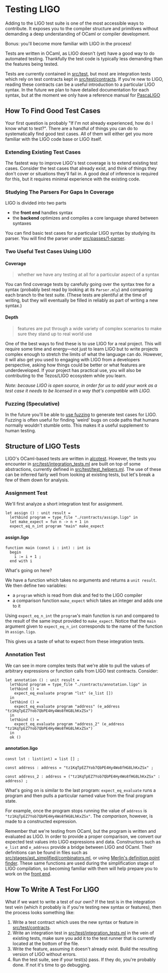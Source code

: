 # Testing LIGO

Adding to the LIGO test suite is one of the most accessible ways to contribute. It exposes you to the compiler structure and primitives without demanding a deep understanding of OCaml or compiler development.  

Bonus: you'll become more familiar with LIGO in the process!

Tests are written in OCaml, as LIGO doesn't (yet) have a good way to do automated testing. Thankfully the test code is typically less demanding than the features being tested.  

Tests are currently contained in [src/test](https://gitlab.com/ligolang/ligo/tree/dev/src/test), but most are integration tests which rely on test contracts kept in [src/test/contracts](https://gitlab.com/ligolang/ligo/tree/dev/src/test/contracts). If you're new to LIGO, reading these contracts can be a useful introduction to a particular LIGO syntax. In the future we plan 
to have detailed documentation for each syntax, but at the moment we only have a reference manual for [PascaLIGO](https://gitlab.com/ligolang/ligo/blob/dev/src/passes/1-parser/pascaligo/Doc/pascaligo.md)

## How To Find Good Test Cases

Your first question is probably "If I'm not already experienced, how do I know what to test?". There are a handful of things you can do to systematically find good test cases. All of them will either get you more familiar with the LIGO code base or LIGO itself. 

### Extending Existing Test Cases

The fastest way to improve LIGO's test coverage is to extend existing test cases. Consider the test cases that already exist, and think of things they don't cover or situations they'll fail in. A good deal of inference is required for this, but it requires minimal experience with the existing code. 

### Studying The Parsers For Gaps In Coverage

LIGO is divided into two parts
- the **front end** handles syntax  
- the **backend** optimizes and compiles a core language shared between syntaxes

You can find basic test cases for a particular LIGO syntax by studying its parser. You will find the parser under [src/passes/1-parser](https://gitlab.com/ligolang/ligo/tree/dev/src/passes/1-parser).  

### Two Useful Test Cases Using LIGO

#### Coverage
> whether we have any testing at all for a particular aspect of a syntax

You can find coverage tests by carefully going over the syntax tree for a syntax (probably best read by looking at its `Parser.mly`) and comparing each branch to the test suite. (These tests are plentiful at the time of writing, but they will eventually be filled in reliably as part of writing a new syntax.)

#### Depth
> features are put through a wide variety of complex scenarios to make sure they stand up to real world use 

One of the best ways to find these is to use LIGO for a real project. This will require some time and energy—not just to learn LIGO but to write projects complex enough to stretch the limits of what the language can do. However, it will also get you used to engaging with LIGO from a developers perspective, asking how things could be better or what features are underdeveloped. If your project has practical use, you will also be contributing to the Tezos/LIGO ecosystem while you learn.  

*Note: because LIGO is open source, in order for us to add your work as a test case it needs to be licensed in a way that's compatible with LIGO.*

### Fuzzing (Speculative)

In the future you'll be able to [use fuzzing](https://en.wikipedia.org/wiki/Fuzzing) to generate test cases for LIGO. Fuzzing is often useful for finding 'weird' bugs on code paths that humans normally wouldn't stumble onto. This makes it a useful supplement to human testing.

## Structure of LIGO Tests

LIGO's OCaml-based tests are written in [alcotest](https://github.com/mirage/alcotest/). However, the tests you encounter in [src/test/integration_tests.ml](https://gitlab.com/ligolang/ligo/blob/dev/src/test/integration_tests.ml) are built on top of some abstractions, currently defined in [src/test/test_helpers.ml](https://gitlab.com/ligolang/ligo/blob/dev/src/test/test_helpers.ml). The use of these can be inferred fairly well from looking at existing tests, but let's break a few of them down for analysis.  

### Assignment Test

We'll first analyze a short integration test for assignment.
    
    let assign () : unit result =
      let%bind program = type_file "./contracts/assign.ligo" in
      let make_expect = fun n -> n + 1 in
      expect_eq_n_int program "main" make_expect

#### assign.ligo
    function main (const i : int) : int is
      begin
        i := i + 1 ;
      end with i


What's going on here?  

We have a function which takes no arguments and returns a `unit result`.  
We then define two variables:
- a `program` which is read from disk and fed to the LIGO compiler
- a comparison function `make_expect` which takes an integer and adds one to it

Using `expect_eq_n_int` the `program`'s main function is run and compared to the result of the same input provided to `make_expect`. Notice that the `main` argument given to `expect_eq_n_int` corresponds to the name of the function in `assign.ligo`.

This gives us a taste of what to expect from these integration tests.   

###  Annotation Test

We can see in more complex tests that we're able to pull the values of arbitrary expressions or function calls from LIGO test contracts. Consider:
    
    let annotation () : unit result =
      let%bind program = type_file "./contracts/annotation.ligo" in
      let%bind () =
        expect_eq_evaluate program "lst" (e_list [])
      in
      let%bind () =
        expect_eq_evaluate program "address" (e_address "tz1KqTpEZ7Yob7QbPE4Hy4Wo8fHG8LhKxZSx")
      in
      let%bind () =
        expect_eq_evaluate program "address_2" (e_address "tz1KqTpEZ7Yob7QbPE4Hy4Wo8fHG8LhKxZSx")
      in
      ok ()
    
#### annotation.ligo 
    const lst : list(int) = list [] ;

    const address : address = "tz1KqTpEZ7Yob7QbPE4Hy4Wo8fHG8LhKxZSx" ;

    const address_2 : address = ("tz1KqTpEZ7Yob7QbPE4Hy4Wo8fHG8LhKxZSx" : address) ;

What's going on is similar to the last program: `expect_eq_evaluate` runs a program and then pulls a particular named value from the final program state.  

For example, once the program stops running the value of `address` is `"tz1KqTpEZ7Yob7QbPE4Hy4Wo8fHG8LhKxZSx"`. The *comparison*, however, is made to a constructed expression.  

Remember that we're testing from OCaml, but the program is written and evaluated as LIGO. In order to provide a proper comparison, we convert our expected test values into LIGO expressions and data. Constructors such as `e_list` and `e_address` provide a bridge between LIGO and OCaml. Their definitions can be found in files such as [src/stages/ast_simplified/combinators.ml](https://gitlab.com/ligolang/ligo/blob/dev/src/stages/ast_simplified/combinators.ml), or using [Merlin's definition point finder](https://github.com/ocaml/merlin/wiki). These same functions are used during the simplification stage of LIGO compilation, so becoming familiar with them will help prepare you to work on the [front end](contributors/big-picture/front-end/).

## How To Write A Test For LIGO

What if we want to write a test of our own? If the test is in the integration test vein (which it probably is if you're testing new syntax or features), then the process looks something like:
    
1. Write a test contract which uses the new syntax or feature in [src/test/contracts](https://gitlab.com/ligolang/ligo/tree/dev/src/test/contracts).
2. Write an integration test in [src/test/integration_tests.ml](https://gitlab.com/ligolang/ligo/blob/dev/src/test/integration_tests.ml) in the vein of existing tests, make sure you add it to the test runner that is currently located at the bottom of the file.
3. Write the feature, assuming it doesn't already exist. Build the resulting version of LIGO without errors.
4. Run the test suite, see if your test(s) pass. If they do, you're probably done. If not it's time to go debugging.
